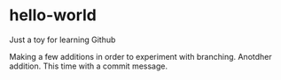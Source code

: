 # hello-world
Just a toy for learning Github

Making a few additions in order to experiment with branching.
Anotdher addition. This time with a commit message.
